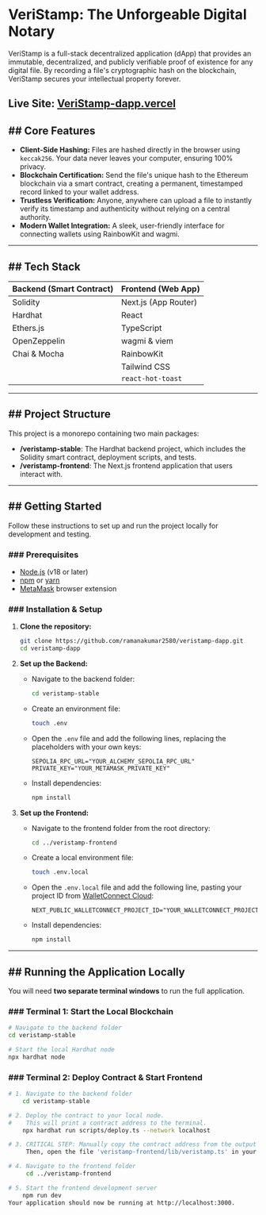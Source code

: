 # VeriStamp: The Unforgeable Digital Notary

VeriStamp is a full-stack decentralized application (dApp) that provides an immutable, decentralized, and publicly verifiable proof of existence for any digital file. By recording a file's cryptographic hash on the blockchain, VeriStamp secures your intellectual property forever.

## **Live Site**: [VeriStamp-dapp.vercel](https://veristamp-dapp.vercel.app/)

## ## Core Features

- **Client-Side Hashing:** Files are hashed directly in the browser using `keccak256`. Your data never leaves your computer, ensuring 100% privacy.
- **Blockchain Certification:** Send the file's unique hash to the Ethereum blockchain via a smart contract, creating a permanent, timestamped record linked to your wallet address.
- **Trustless Verification:** Anyone, anywhere can upload a file to instantly verify its timestamp and authenticity without relying on a central authority.
- **Modern Wallet Integration:** A sleek, user-friendly interface for connecting wallets using RainbowKit and wagmi.

---

## ## Tech Stack

| Backend (Smart Contract) | Frontend (Web App)   |
| ------------------------ | -------------------- |
| Solidity                 | Next.js (App Router) |
| Hardhat                  | React                |
| Ethers.js                | TypeScript           |
| OpenZeppelin             | wagmi & viem         |
| Chai & Mocha             | RainbowKit           |
|                          | Tailwind CSS         |
|                          | `react-hot-toast`    |

---

## ## Project Structure

This project is a monorepo containing two main packages:

- **/veristamp-stable**: The Hardhat backend project, which includes the Solidity smart contract, deployment scripts, and tests.
- **/veristamp-frontend**: The Next.js frontend application that users interact with.

---

## ## Getting Started

Follow these instructions to set up and run the project locally for development and testing.

### ### Prerequisites

- [Node.js](https://nodejs.org/) (v18 or later)
- [npm](https://www.npmjs.com/) or [yarn](https://yarnpkg.com/)
- [MetaMask](https://metamask.io/) browser extension

### ### Installation & Setup

1.  **Clone the repository:**

    ```bash
    git clone https://github.com/ramanakumar2580/veristamp-dapp.git
    cd veristamp-dapp
    ```

2.  **Set up the Backend:**

    - Navigate to the backend folder:
      ```bash
      cd veristamp-stable
      ```
    - Create an environment file:
      ```bash
      touch .env
      ```
    - Open the `.env` file and add the following lines, replacing the placeholders with your own keys:
      ```env
      SEPOLIA_RPC_URL="YOUR_ALCHEMY_SEPOLIA_RPC_URL"
      PRIVATE_KEY="YOUR_METAMASK_PRIVATE_KEY"
      ```
    - Install dependencies:
      ```bash
      npm install
      ```

3.  **Set up the Frontend:**

    - Navigate to the frontend folder from the root directory:
      ```bash
      cd ../veristamp-frontend
      ```
    - Create a local environment file:
      ```bash
      touch .env.local
      ```
    - Open the `.env.local` file and add the following line, pasting your project ID from [WalletConnect Cloud](https://cloud.walletconnect.com/):

      ```env
      NEXT_PUBLIC_WALLETCONNECT_PROJECT_ID="YOUR_WALLETCONNECT_PROJECT_ID"
      ```

    - Install dependencies:
      ```bash
      npm install
      ```

---

## ## Running the Application Locally

You will need **two separate terminal windows** to run the full application.

### ### Terminal 1: Start the Local Blockchain

```bash
# Navigate to the backend folder
cd veristamp-stable

# Start the local Hardhat node
npx hardhat node
```

### ### Terminal 2: Deploy Contract & Start Frontend

```bash
# 1. Navigate to the backend folder
    cd veristamp-stable

# 2. Deploy the contract to your local node.
#    This will print a contract address to the terminal.
    npx hardhat run scripts/deploy.ts --network localhost

# 3. CRITICAL STEP: Manually copy the contract address from the output above.
     Then, open the file 'veristamp-frontend/lib/veristamp.ts' in your code editor and paste the address as the value for the 'contractAddress' constant.

# 4. Navigate to the frontend folder
     cd ../veristamp-frontend

# 5. Start the frontend development server
    npm run dev
Your application should now be running at http://localhost:3000.
```
